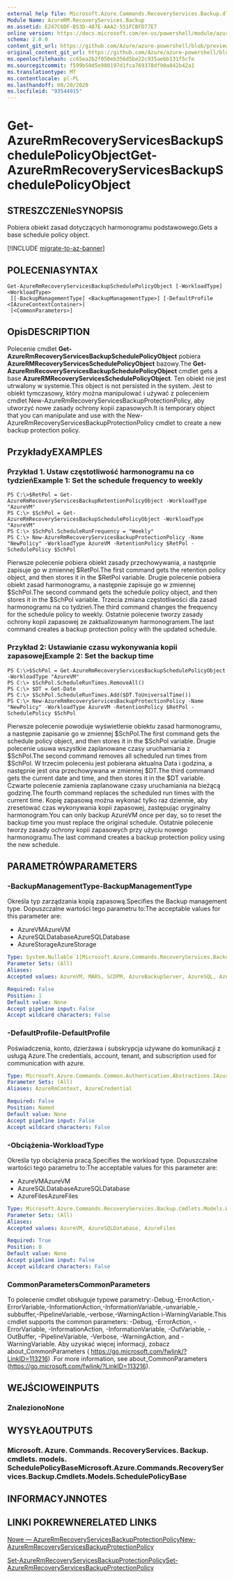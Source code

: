 ```yaml
---
external help file: Microsoft.Azure.Commands.RecoveryServices.Backup.dll-Help.xml
Module Name: AzureRM.RecoveryServices.Backup
ms.assetid: E247C6DF-B53D-487E-AAA2-551FCBFD77E7
online version: https://docs.microsoft.com/en-us/powershell/module/azurerm.recoveryservices.backup/get-azurermrecoveryservicesbackupschedulepolicyobject
schema: 2.0.0
content_git_url: https://github.com/Azure/azure-powershell/blob/preview/src/ResourceManager/RecoveryServices/Commands.RecoveryServices.Backup/help/Get-AzureRmRecoveryServicesBackupSchedulePolicyObject.md
original_content_git_url: https://github.com/Azure/azure-powershell/blob/preview/src/ResourceManager/RecoveryServices/Commands.RecoveryServices.Backup/help/Get-AzureRmRecoveryServicesBackupSchedulePolicyObject.md
ms.openlocfilehash: cc65ea2b2f050eb356d5be22c935aebb131f5cfe
ms.sourcegitcommit: f599b50d5e980197d1fca769378df90a842b42a1
ms.translationtype: MT
ms.contentlocale: pl-PL
ms.lasthandoff: 08/20/2020
ms.locfileid: "93544915"
---
```

# <span data-ttu-id="ff78e-101">Get-AzureRmRecoveryServicesBackupSchedulePolicyObject</span><span class="sxs-lookup"><span data-stu-id="ff78e-101">Get-AzureRmRecoveryServicesBackupSchedulePolicyObject</span></span>

## <span data-ttu-id="ff78e-102">STRESZCZENIe</span><span class="sxs-lookup"><span data-stu-id="ff78e-102">SYNOPSIS</span></span>
<span data-ttu-id="ff78e-103">Pobiera obiekt zasad dotyczących harmonogramu podstawowego.</span><span class="sxs-lookup"><span data-stu-id="ff78e-103">Gets a base schedule policy object.</span></span>

[!INCLUDE [migrate-to-az-banner](../../includes/migrate-to-az-banner.md)]

## <span data-ttu-id="ff78e-104">POLECENIA</span><span class="sxs-lookup"><span data-stu-id="ff78e-104">SYNTAX</span></span>

```
Get-AzureRmRecoveryServicesBackupSchedulePolicyObject [-WorkloadType] <WorkloadType>
 [[-BackupManagementType] <BackupManagementType>] [-DefaultProfile <IAzureContextContainer>]
 [<CommonParameters>]
```

## <span data-ttu-id="ff78e-105">Opis</span><span class="sxs-lookup"><span data-stu-id="ff78e-105">DESCRIPTION</span></span>
<span data-ttu-id="ff78e-106">Polecenie cmdlet **Get-AzureRmRecoveryServicesBackupSchedulePolicyObject** pobiera **AzureRMRecoveryServicesSchedulePolicyObject** bazowy.</span><span class="sxs-lookup"><span data-stu-id="ff78e-106">The **Get-AzureRmRecoveryServicesBackupSchedulePolicyObject** cmdlet gets a base **AzureRMRecoveryServicesSchedulePolicyObject**.</span></span>
<span data-ttu-id="ff78e-107">Ten obiekt nie jest utrwalony w systemie.</span><span class="sxs-lookup"><span data-stu-id="ff78e-107">This object is not persisted in the system.</span></span>
<span data-ttu-id="ff78e-108">Jest to obiekt tymczasowy, który można manipulować i używać z poleceniem cmdlet New-AzureRmRecoveryServicesBackupProtectionPolicy, aby utworzyć nowe zasady ochrony kopii zapasowych.</span><span class="sxs-lookup"><span data-stu-id="ff78e-108">It is temporary object that you can manipulate and use with the New-AzureRmRecoveryServicesBackupProtectionPolicy cmdlet to create a new backup protection policy.</span></span>

## <span data-ttu-id="ff78e-109">Przykłady</span><span class="sxs-lookup"><span data-stu-id="ff78e-109">EXAMPLES</span></span>

### <span data-ttu-id="ff78e-110">Przykład 1. Ustaw częstotliwość harmonogramu na co tydzień</span><span class="sxs-lookup"><span data-stu-id="ff78e-110">Example 1: Set the schedule frequency to weekly</span></span>
```
PS C:\>$RetPol = Get-AzureRmRecoveryServicesBackupRetentionPolicyObject -WorkloadType "AzureVM" 
PS C:\> $SchPol = Get-AzureRmRecoveryServicesBackupSchedulePolicyObject -WorkloadType "AzureVM" 
PS C:\> $SchPol.ScheduleRunFrequency = "Weekly"
PS C:\> New-AzureRmRecoveryServicesBackupProtectionPolicy -Name "NewPolicy" -WorkloadType AzureVM -RetentionPolicy $RetPol -SchedulePolicy $SchPol
```

<span data-ttu-id="ff78e-111">Pierwsze polecenie pobiera obiekt zasady przechowywania, a następnie zapisuje go w zmiennej $RetPol.</span><span class="sxs-lookup"><span data-stu-id="ff78e-111">The first command gets the retention policy object, and then stores it in the $RetPol variable.</span></span>
<span data-ttu-id="ff78e-112">Drugie polecenie pobiera obiekt zasad harmonogramu, a następnie zapisuje go w zmiennej $SchPol.</span><span class="sxs-lookup"><span data-stu-id="ff78e-112">The second command gets the schedule policy object, and then stores it in the $SchPol variable.</span></span>
<span data-ttu-id="ff78e-113">Trzecia zmiana częstotliwości dla zasad harmonogramu na co tydzień.</span><span class="sxs-lookup"><span data-stu-id="ff78e-113">The third command changes the frequency for the schedule policy to weekly.</span></span>
<span data-ttu-id="ff78e-114">Ostatnie polecenie tworzy zasady ochrony kopii zapasowej ze zaktualizowanym harmonogramem.</span><span class="sxs-lookup"><span data-stu-id="ff78e-114">The last command creates a backup protection policy with the updated schedule.</span></span>

### <span data-ttu-id="ff78e-115">Przykład 2: Ustawianie czasu wykonywania kopii zapasowej</span><span class="sxs-lookup"><span data-stu-id="ff78e-115">Example 2: Set the backup time</span></span>
```
PS C:\>$SchPol = Get-AzureRmRecoveryServicesBackupSchedulePolicyObject -WorkloadType "AzureVM" 
PS C:\> $SchPol.ScheduleRunTimes.RemoveAll()
PS C:\> $DT = Get-Date
PS C:\> $SchPol.ScheduleRunTimes.Add($DT.ToUniversalTime())
PS C:\> New-AzureRmRecoveryServicesBackupProtectionPolicy -Name "NewPolicy" -WorkloadType AzureVM -RetentionPolicy $RetPol -SchedulePolicy $SchPol
```

<span data-ttu-id="ff78e-116">Pierwsze polecenie powoduje wyświetlenie obiektu zasad harmonogramu, a następnie zapisanie go w zmiennej $SchPol.</span><span class="sxs-lookup"><span data-stu-id="ff78e-116">The first command gets the schedule policy object, and then stores it in the $SchPol variable.</span></span>
<span data-ttu-id="ff78e-117">Drugie polecenie usuwa wszystkie zaplanowane czasy uruchamiania z $SchPol.</span><span class="sxs-lookup"><span data-stu-id="ff78e-117">The second command removes all scheduled run times from $SchPol.</span></span>
<span data-ttu-id="ff78e-118">W trzecim poleceniu jest pobierana aktualna Data i godzina, a następnie jest ona przechowywana w zmiennej $DT.</span><span class="sxs-lookup"><span data-stu-id="ff78e-118">The third command gets the current date and time, and then stores it in the $DT variable.</span></span>
<span data-ttu-id="ff78e-119">Czwarte polecenie zamienia zaplanowane czasy uruchamiania na bieżącą godzinę.</span><span class="sxs-lookup"><span data-stu-id="ff78e-119">The fourth command replaces the scheduled run times with the current time.</span></span>
<span data-ttu-id="ff78e-120">Kopię zapasową można wykonać tylko raz dziennie, aby zresetować czas wykonywania kopii zapasowej, zastępując oryginalny harmonogram.</span><span class="sxs-lookup"><span data-stu-id="ff78e-120">You can only backup AzureVM once per day, so to reset the backup time you must replace the original schedule.</span></span>
<span data-ttu-id="ff78e-121">Ostatnie polecenie tworzy zasady ochrony kopii zapasowych przy użyciu nowego harmonogramu.</span><span class="sxs-lookup"><span data-stu-id="ff78e-121">The last command creates a backup protection policy using the new schedule.</span></span>

## <span data-ttu-id="ff78e-122">PARAMETRÓW</span><span class="sxs-lookup"><span data-stu-id="ff78e-122">PARAMETERS</span></span>

### <span data-ttu-id="ff78e-123">-BackupManagementType</span><span class="sxs-lookup"><span data-stu-id="ff78e-123">-BackupManagementType</span></span>
<span data-ttu-id="ff78e-124">Określa typ zarządzania kopią zapasową.</span><span class="sxs-lookup"><span data-stu-id="ff78e-124">Specifies the Backup management type.</span></span>
<span data-ttu-id="ff78e-125">Dopuszczalne wartości tego parametru to:</span><span class="sxs-lookup"><span data-stu-id="ff78e-125">The acceptable values for this parameter are:</span></span>
- <span data-ttu-id="ff78e-126">AzureVM</span><span class="sxs-lookup"><span data-stu-id="ff78e-126">AzureVM</span></span> 
- <span data-ttu-id="ff78e-127">AzureSQLDatabase</span><span class="sxs-lookup"><span data-stu-id="ff78e-127">AzureSQLDatabase</span></span>
- <span data-ttu-id="ff78e-128">AzureStorage</span><span class="sxs-lookup"><span data-stu-id="ff78e-128">AzureStorage</span></span>

```yaml
Type: System.Nullable`1[Microsoft.Azure.Commands.RecoveryServices.Backup.Cmdlets.Models.BackupManagementType]
Parameter Sets: (All)
Aliases:
Accepted values: AzureVM, MARS, SCDPM, AzureBackupServer, AzureSQL, AzureStorage

Required: False
Position: 1
Default value: None
Accept pipeline input: False
Accept wildcard characters: False
```

### <span data-ttu-id="ff78e-129">-DefaultProfile</span><span class="sxs-lookup"><span data-stu-id="ff78e-129">-DefaultProfile</span></span>
<span data-ttu-id="ff78e-130">Poświadczenia, konto, dzierżawa i subskrypcja używane do komunikacji z usługą Azure.</span><span class="sxs-lookup"><span data-stu-id="ff78e-130">The credentials, account, tenant, and subscription used for communication with azure.</span></span>

```yaml
Type: Microsoft.Azure.Commands.Common.Authentication.Abstractions.IAzureContextContainer
Parameter Sets: (All)
Aliases: AzureRmContext, AzureCredential

Required: False
Position: Named
Default value: None
Accept pipeline input: False
Accept wildcard characters: False
```

### <span data-ttu-id="ff78e-131">-Obciążenia</span><span class="sxs-lookup"><span data-stu-id="ff78e-131">-WorkloadType</span></span>
<span data-ttu-id="ff78e-132">Określa typ obciążenia pracą.</span><span class="sxs-lookup"><span data-stu-id="ff78e-132">Specifies the workload type.</span></span>
<span data-ttu-id="ff78e-133">Dopuszczalne wartości tego parametru to:</span><span class="sxs-lookup"><span data-stu-id="ff78e-133">The acceptable values for this parameter are:</span></span>
- <span data-ttu-id="ff78e-134">AzureVM</span><span class="sxs-lookup"><span data-stu-id="ff78e-134">AzureVM</span></span> 
- <span data-ttu-id="ff78e-135">AzureSQLDatabase</span><span class="sxs-lookup"><span data-stu-id="ff78e-135">AzureSQLDatabase</span></span>
- <span data-ttu-id="ff78e-136">AzureFiles</span><span class="sxs-lookup"><span data-stu-id="ff78e-136">AzureFiles</span></span>

```yaml
Type: Microsoft.Azure.Commands.RecoveryServices.Backup.Cmdlets.Models.WorkloadType
Parameter Sets: (All)
Aliases:
Accepted values: AzureVM, AzureSQLDatabase, AzureFiles

Required: True
Position: 0
Default value: None
Accept pipeline input: False
Accept wildcard characters: False
```

### <span data-ttu-id="ff78e-137">CommonParameters</span><span class="sxs-lookup"><span data-stu-id="ff78e-137">CommonParameters</span></span>
<span data-ttu-id="ff78e-138">To polecenie cmdlet obsługuje typowe parametry:-Debug,-ErrorAction,-ErrorVariable,-InformationAction,-InformationVariable,-unvariable,-subbuffer,-PipelineVariable,-verbose,-WarningAction i-WarningVariable.</span><span class="sxs-lookup"><span data-stu-id="ff78e-138">This cmdlet supports the common parameters: -Debug, -ErrorAction, -ErrorVariable, -InformationAction, -InformationVariable, -OutVariable, -OutBuffer, -PipelineVariable, -Verbose, -WarningAction, and -WarningVariable.</span></span> <span data-ttu-id="ff78e-139">Aby uzyskać więcej informacji, zobacz about_CommonParameters ( https://go.microsoft.com/fwlink/?LinkID=113216) .</span><span class="sxs-lookup"><span data-stu-id="ff78e-139">For more information, see about_CommonParameters (https://go.microsoft.com/fwlink/?LinkID=113216).</span></span>

## <span data-ttu-id="ff78e-140">WEJŚCIOWE</span><span class="sxs-lookup"><span data-stu-id="ff78e-140">INPUTS</span></span>

### <span data-ttu-id="ff78e-141">Znaleziono</span><span class="sxs-lookup"><span data-stu-id="ff78e-141">None</span></span>

## <span data-ttu-id="ff78e-142">WYSYŁA</span><span class="sxs-lookup"><span data-stu-id="ff78e-142">OUTPUTS</span></span>

### <span data-ttu-id="ff78e-143">Microsoft. Azure. Commands. RecoveryServices. Backup. cmdlets. models. SchedulePolicyBase</span><span class="sxs-lookup"><span data-stu-id="ff78e-143">Microsoft.Azure.Commands.RecoveryServices.Backup.Cmdlets.Models.SchedulePolicyBase</span></span>

## <span data-ttu-id="ff78e-144">INFORMACYJN</span><span class="sxs-lookup"><span data-stu-id="ff78e-144">NOTES</span></span>

## <span data-ttu-id="ff78e-145">LINKI POKREWNE</span><span class="sxs-lookup"><span data-stu-id="ff78e-145">RELATED LINKS</span></span>

[<span data-ttu-id="ff78e-146">Nowe — AzureRmRecoveryServicesBackupProtectionPolicy</span><span class="sxs-lookup"><span data-stu-id="ff78e-146">New-AzureRmRecoveryServicesBackupProtectionPolicy</span></span>](./New-AzureRmRecoveryServicesBackupProtectionPolicy.md)

[<span data-ttu-id="ff78e-147">Set-AzureRmRecoveryServicesBackupProtectionPolicy</span><span class="sxs-lookup"><span data-stu-id="ff78e-147">Set-AzureRmRecoveryServicesBackupProtectionPolicy</span></span>](./Set-AzureRmRecoveryServicesBackupProtectionPolicy.md)


